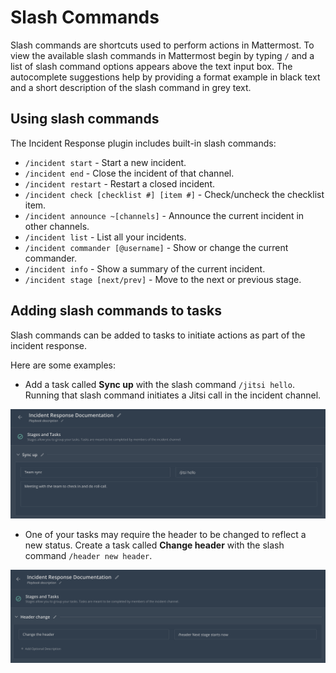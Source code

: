 # Slash Commands

Slash commands are shortcuts used to perform actions in Mattermost. To view the available slash commands in Mattermost begin by typing `/` and a list of slash command options appears above the text input box. The autocomplete suggestions help by providing a format example in black text and a short description of the slash command in grey text.

## Using slash commands

The Incident Response plugin includes built-in slash commands:

- `/incident start` - Start a new incident.
- `/incident end` - Close the incident of that channel.
- `/incident restart` - Restart a closed incident.
- `/incident check [checklist #] [item #]` - Check/uncheck the checklist item.
- `/incident announce ~[channels]` - Announce the current incident in other channels.
- `/incident list` - List all your incidents.
- `/incident commander [@username]` - Show or change the current commander.
- `/incident info` - Show a summary of the current incident.
- `/incident stage [next/prev]` - Move to the next or previous stage.

## Adding slash commands to tasks

Slash commands can be added to tasks to initiate actions as part of the incident response. 

Here are some examples:

- Add a task called **Sync up** with the slash command `/jitsi hello`. Running that slash command initiates a Jitsi call in the incident channel.

![Tasks and slash commands](../../assets/stage_task_slashcommand.png)

- One of your tasks may require the header to be changed to reflect a new status. Create a task called **Change header** with the slash command `/header new header`.

![Tasks and slash commands](../../assets/stage_task_header.png)
